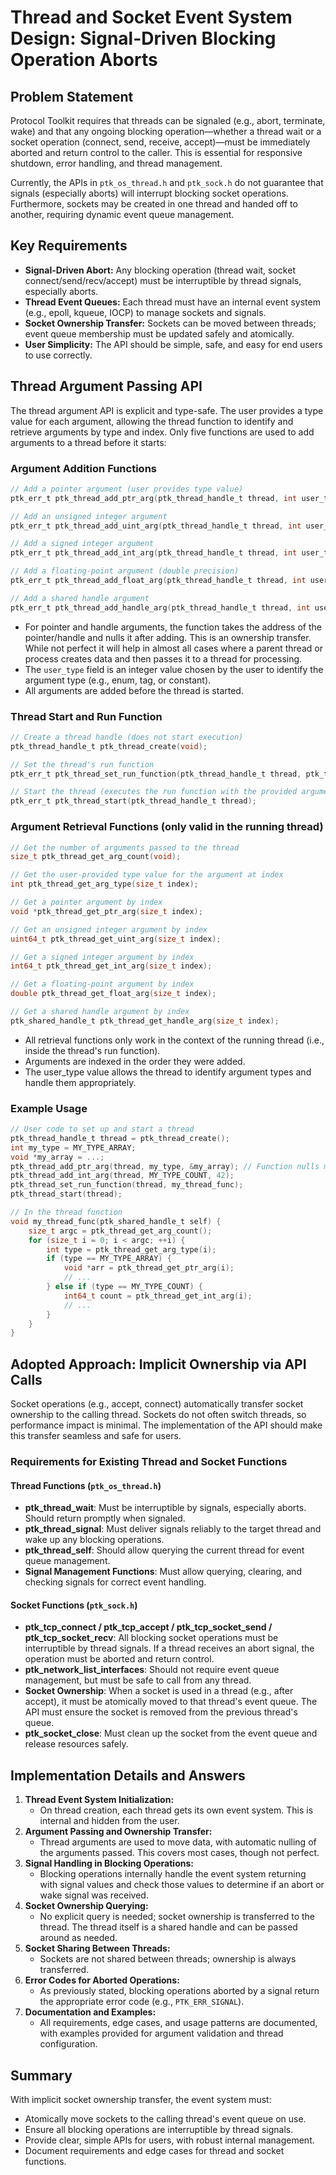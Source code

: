 # Thread and Socket Event System Design: Signal-Driven Blocking Operation Aborts

## Problem Statement

Protocol Toolkit requires that threads can be signaled (e.g., abort, terminate, wake) and that any ongoing blocking operation—whether a thread wait or a socket operation (connect, send, receive, accept)—must be immediately aborted and return control to the caller. This is essential for responsive shutdown, error handling, and thread management.

Currently, the APIs in `ptk_os_thread.h` and `ptk_sock.h` do not guarantee that signals (especially aborts) will interrupt blocking socket operations. Furthermore, sockets may be created in one thread and handed off to another, requiring dynamic event queue management.

## Key Requirements

- **Signal-Driven Abort:** Any blocking operation (thread wait, socket connect/send/recv/accept) must be interruptible by thread signals, especially aborts.
- **Thread Event Queues:** Each thread must have an internal event system (e.g., epoll, kqueue, IOCP) to manage sockets and signals.
- **Socket Ownership Transfer:** Sockets can be moved between threads; event queue membership must be updated safely and atomically.
- **User Simplicity:** The API should be simple, safe, and easy for end users to use correctly.

## Thread Argument Passing API

The thread argument API is explicit and type-safe. The user provides a type value for each argument, allowing the thread function to identify and retrieve arguments by type and index. Only five functions are used to add arguments to a thread before it starts:

### Argument Addition Functions

```c
// Add a pointer argument (user provides type value)
ptk_err_t ptk_thread_add_ptr_arg(ptk_thread_handle_t thread, int user_type, void **ptr);

// Add an unsigned integer argument
ptk_err_t ptk_thread_add_uint_arg(ptk_thread_handle_t thread, int user_type, uint64_t val);

// Add a signed integer argument
ptk_err_t ptk_thread_add_int_arg(ptk_thread_handle_t thread, int user_type, int64_t val);

// Add a floating-point argument (double precision)
ptk_err_t ptk_thread_add_float_arg(ptk_thread_handle_t thread, int user_type, double val);

// Add a shared handle argument
ptk_err_t ptk_thread_add_handle_arg(ptk_thread_handle_t thread, int user_type, ptk_shared_handle_t *handle);
```

- For pointer and handle arguments, the function takes the address of the pointer/handle and nulls it after adding.  This is an ownership transfer.  While not perfect it will help in almost all cases where a parent thread or process creates data and then passes it to a thread for processing.
- The `user_type` field is an integer value chosen by the user to identify the argument type (e.g., enum, tag, or constant).
- All arguments are added before the thread is started.

### Thread Start and Run Function

```c
// Create a thread handle (does not start execution)
ptk_thread_handle_t ptk_thread_create(void);

// Set the thread's run function
ptk_err_t ptk_thread_set_run_function(ptk_thread_handle_t thread, ptk_thread_func func);

// Start the thread (executes the run function with the provided arguments)
ptk_err_t ptk_thread_start(ptk_thread_handle_t thread);
```

### Argument Retrieval Functions (only valid in the running thread)

```c
// Get the number of arguments passed to the thread
size_t ptk_thread_get_arg_count(void);

// Get the user-provided type value for the argument at index
int ptk_thread_get_arg_type(size_t index);

// Get a pointer argument by index
void *ptk_thread_get_ptr_arg(size_t index);

// Get an unsigned integer argument by index
uint64_t ptk_thread_get_uint_arg(size_t index);

// Get a signed integer argument by index
int64_t ptk_thread_get_int_arg(size_t index);

// Get a floating-point argument by index
double ptk_thread_get_float_arg(size_t index);

// Get a shared handle argument by index
ptk_shared_handle_t ptk_thread_get_handle_arg(size_t index);
```

- All retrieval functions only work in the context of the running thread (i.e., inside the thread's run function).
- Arguments are indexed in the order they were added.
- The user_type value allows the thread to identify argument types and handle them appropriately.

### Example Usage

```c
// User code to set up and start a thread
ptk_thread_handle_t thread = ptk_thread_create();
int my_type = MY_TYPE_ARRAY;
void *my_array = ...;
ptk_thread_add_ptr_arg(thread, my_type, &my_array); // Function nulls my_array after adding
ptk_thread_add_int_arg(thread, MY_TYPE_COUNT, 42);
ptk_thread_set_run_function(thread, my_thread_func);
ptk_thread_start(thread);

// In the thread function
void my_thread_func(ptk_shared_handle_t self) {
    size_t argc = ptk_thread_get_arg_count();
    for (size_t i = 0; i < argc; ++i) {
        int type = ptk_thread_get_arg_type(i);
        if (type == MY_TYPE_ARRAY) {
            void *arr = ptk_thread_get_ptr_arg(i);
            // ...
        } else if (type == MY_TYPE_COUNT) {
            int64_t count = ptk_thread_get_int_arg(i);
            // ...
        }
    }
}
```

## Adopted Approach: Implicit Ownership via API Calls

Socket operations (e.g., accept, connect) automatically transfer socket ownership to the calling thread. Sockets do not often switch threads, so performance impact is minimal. The implementation of the API should make this transfer seamless and safe for users.

### Requirements for Existing Thread and Socket Functions

#### Thread Functions (`ptk_os_thread.h`)
- **ptk_thread_wait**: Must be interruptible by signals, especially aborts. Should return promptly when signaled.
- **ptk_thread_signal**: Must deliver signals reliably to the target thread and wake up any blocking operations.
- **ptk_thread_self**: Should allow querying the current thread for event queue management.
- **Signal Management Functions**: Must allow querying, clearing, and checking signals for correct event handling.

#### Socket Functions (`ptk_sock.h`)
- **ptk_tcp_connect / ptk_tcp_accept / ptk_tcp_socket_send / ptk_tcp_socket_recv**: All blocking socket operations must be interruptible by thread signals. If a thread receives an abort signal, the operation must be aborted and return control.
- **ptk_network_list_interfaces**: Should not require event queue management, but must be safe to call from any thread.
- **Socket Ownership**: When a socket is used in a thread (e.g., after accept), it must be atomically moved to that thread's event queue. The API must ensure the socket is removed from the previous thread's queue.
- **ptk_socket_close**: Must clean up the socket from the event queue and release resources safely.

## Implementation Details and Answers

1. **Thread Event System Initialization:**
   - On thread creation, each thread gets its own event system. This is internal and hidden from the user.
2. **Argument Passing and Ownership Transfer:**
   - Thread arguments are used to move data, with automatic nulling of the arguments passed. This covers most cases, though not perfect.
3. **Signal Handling in Blocking Operations:**
   - Blocking operations internally handle the event system returning with signal values and check those values to determine if an abort or wake signal was received.
4. **Socket Ownership Querying:**
   - No explicit query is needed; socket ownership is transferred to the thread. The thread itself is a shared handle and can be passed around as needed.
5. **Socket Sharing Between Threads:**
   - Sockets are not shared between threads; ownership is always transferred.
6. **Error Codes for Aborted Operations:**
   - As previously stated, blocking operations aborted by a signal return the appropriate error code (e.g., `PTK_ERR_SIGNAL`).
7. **Documentation and Examples:**
   - All requirements, edge cases, and usage patterns are documented, with examples provided for argument validation and thread configuration.

## Summary

With implicit socket ownership transfer, the event system must:
- Atomically move sockets to the calling thread's event queue on use.
- Ensure all blocking operations are interruptible by thread signals.
- Provide clear, simple APIs for users, with robust internal management.
- Document requirements and edge cases for thread and socket functions.
